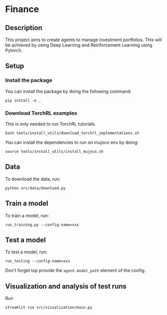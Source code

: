 # Finance

## Description

This project aims to create agents to manage investment portfolios.
This will be achieved by using Deep Learning and Reinforcement Learning using Pytorch.

## Setup

### Install the package

You can install the package by doing the following command:

```shell
pip install -e .
```

### Download TorchRL examples

This is only needed to run TorchRL tutorials.

```shell
bash tools/install_utils/download_torchrl_implementations.sh
```

You can install the dependencies to run on mujoco env by doing:

```shell
source tools/install_utils/install_mujoco.sh
```

## Data

To download the data, run:

```shell
python src/data/download.py
```

## Train a model

To train a model, run:

```shell
run_training.py --config-name=xxx
```

## Test a model

To test a model, run:

```shell
run_testing --config-name=xxx
```

Don't forget top provide the `agent.model_path` element of the config.

## Visualization and analysis of test runs

Run

```shell
streamlit run src/visualization/main.py
```
